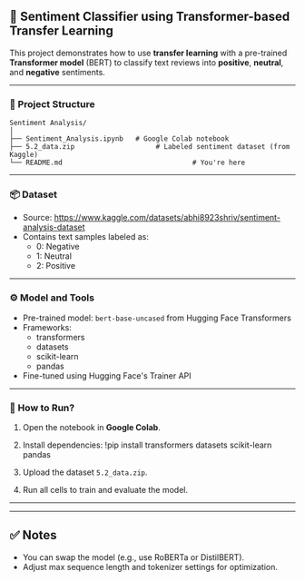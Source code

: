 ## 💬 Sentiment Classifier using Transformer-based Transfer Learning

This project demonstrates how to use **transfer learning** with a pre-trained **Transformer model** (BERT) to classify text reviews into **positive**, **neutral**, and **negative** sentiments.

----------------------------------------

### 📁 Project Structure
```
Sentiment Analysis/
│
├── Sentiment_Analysis.ipynb   # Google Colab notebook
├── 5.2_data.zip                    # Labeled sentiment dataset (from Kaggle)
└── README.md                                # You're here
```
----------------------------------------

### 📦 Dataset

- Source: https://www.kaggle.com/datasets/abhi8923shriv/sentiment-analysis-dataset
- Contains text samples labeled as:
  - 0: Negative
  - 1: Neutral
  - 2: Positive

----------------------------------------

### ⚙️ Model and Tools

- Pre-trained model: `bert-base-uncased` from Hugging Face Transformers
- Frameworks:
  - transformers
  - datasets
  - scikit-learn
  - pandas
- Fine-tuned using Hugging Face's Trainer API

----------------------------------------

### 🚀 How to Run?

1. Open the notebook in **Google Colab**.
2. Install dependencies:
   !pip install transformers datasets scikit-learn pandas

3. Upload the dataset `5.2_data.zip`.
4. Run all cells to train and evaluate the model.

----------------------------------------
----------------------------------------

## ✅ Notes

- You can swap the model (e.g., use RoBERTa or DistilBERT).
- Adjust max sequence length and tokenizer settings for optimization.

